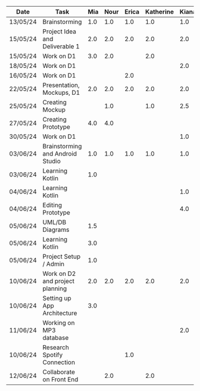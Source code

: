  | Date     | Task                            | Mia       | Nour      | Erica     | Katherine | Kiana     |
 | -------- | --------------------------------| --------- | --------- | --------- | --------- | --------- |
 | 13/05/24 | Brainstorming                   | 1.0       | 1.0       | 1.0       | 1.0       | 1.0       |   
 | 15/05/24 | Project Idea and Deliverable 1  | 2.0       | 2.0       | 2.0       | 2.0       | 2.0       |  
 | 15/05/24 | Work on D1                      | 3.0       | 2.0       |           | 2.0       |           |
 | 18/05/24 | Work on D1                      |           |           |           |           | 2.0       |
 | 16/05/24 | Work on D1                      |           |           | 2.0       |           |           |
 | 22/05/24 | Presentation, Mockups, D1       | 2.0       | 2.0       | 2.0       | 2.0       | 2.0       |  
 | 25/05/24 | Creating Mockup                 |           | 1.0       |           | 1.0       | 2.5       |
 | 27/05/24 | Creating Prototype              | 4.0       | 4.0       |           |           |           |
 | 30/05/24 | Work on D1                      |           |           |           |           | 1.0       |
 | 03/06/24 | Brainstorming and Android Studio| 1.0       | 1.0       | 1.0       | 1.0       | 1.0       | 
 | 03/06/24 | Learning Kotlin                 | 1.0       |           |           |           |           |
 | 04/06/24 | Learning Kotlin                 |           |           |           |           | 1.0       |
 | 04/06/24 | Editing Prototype               |           |           |           |           | 4.0       |
 | 05/06/24 | UML/DB Diagrams                 | 1.5       |           |           |           |           |
 | 05/06/24 | Learning Kotlin                 | 3.0       |           |           |           |           |
 | 05/06/24 | Project Setup / Admin           | 1.0       |           |           |           |           |
 | 10/06/24 | Work on D2 and project planning | 2.0       | 2.0       | 2.0       | 2.0       | 2.0       |
 | 10/06/24 | Setting up App Architecture     | 3.0       |           |           |           |           |
 | 11/06/24 | Working on MP3 database         |           |           |           |           | 2.0       |
 | 10/06/24 | Research Spotify Connection     |           |           | 1.0       |           |           |
 | 12/06/24 | Collaborate on Front End        |           | 2.0       |           | 2.0       |           |
